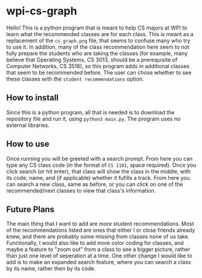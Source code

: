 # wpi-cs-graph
Hello! This is a python program that is meant to help CS majors at WPI to learn what the recommended classes are for each class. This is meant as a replacement of the `cs_graph.png` file, that seems to confuse many who try to use it. In addition, many of the class recommendation here seem to not fully prepare the students who are taking the classes (for example, many believe that Operating Systems, CS 3013, should be a prerequisite of Computer Networks, CS 3516), so this program adds in additional classes that seem to be recommended before. The user can chose whether to see these classes with the `student recommendations` option.
## How to install
Since this is a python program, all that is needed is to download the repository file and run it, using `python3 main.py`. The program uses no external libraries.
## How to use
Once running you will be greeted with a search prompt. From here you can type any CS class code (in the format of `CS 1101`, space required). Once you click search (or hit enter), that class will show the class in the middle, with its code, name, and (if applicable) whether it fufills a track. From here you can search a new class, same as before, or you can click on one of the recommended/next classes to view that class\'s information.
## Future Plans
The main thing that I want to add are more student recommendations. Most of the recommendations listed are ones that either I or close friends already knew, and there are probably some missing from classes none of us take. Functionally, I would also like to add more color coding for classes, and maybe a feature to "zoom out" from a class to see a bigger picture, rather than just one level of seperation at a time. One other change I would like to add is to make an expanded search feature, where you can search a class by its name, rather then by its code.
